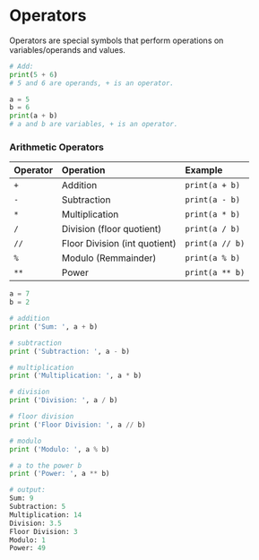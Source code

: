 # **Operators**

Operators are special symbols that perform operations on variables/operands and values. 
```python
# Add: 
print(5 + 6)
# 5 and 6 are operands, + is an operator.

a = 5
b = 6
print(a + b)
# a and b are variables, + is an operator.
```

### **Arithmetic Operators**

Operator | Operation | Example
:--- | :--- | :---
`+` | Addition | `print(a + b)`
`-` | Subtraction | `print(a - b)`
`*` | Multiplication | `print(a * b)`
`/` | Division (floor quotient) | `print(a / b)`
`//` | Floor Division (int quotient) | `print(a // b)`
`%` | Modulo (Remmainder) | `print(a % b)`
`**` | Power | `print(a ** b)`

```python
a = 7
b = 2

# addition
print ('Sum: ', a + b)  

# subtraction
print ('Subtraction: ', a - b)   

# multiplication
print ('Multiplication: ', a * b)  

# division
print ('Division: ', a / b) 

# floor division
print ('Floor Division: ', a // b)

# modulo
print ('Modulo: ', a % b)  

# a to the power b
print ('Power: ', a ** b)

# output:
Sum: 9
Subtraction: 5
Multiplication: 14
Division: 3.5
Floor Division: 3
Modulo: 1
Power: 49
```
